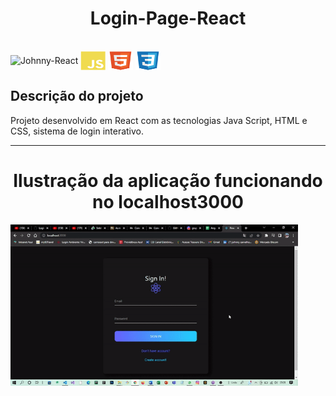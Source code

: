 <h1 align="center">Login-Page-React</h1>

<div style="display: inline_block"><br>
  <img align="center" alt="Johnny-React" height="30" width="40" src="https://cdn.jsdelivr.net/gh/devicons/devicon/icons/react/react-original.svg">
  <img align="center" alt="Johnny-Js" height="30" width="40" src="https://raw.githubusercontent.com/devicons/devicon/master/icons/javascript/javascript-plain.svg">
  <img align="center" alt="Johnny-HTML" height="30" width="40" src="https://raw.githubusercontent.com/devicons/devicon/master/icons/html5/html5-original.svg">
  <img align="center" alt="Johnny-CSS" height="30" width="40" src="https://raw.githubusercontent.com/devicons/devicon/master/icons/css3/css3-original.svg">
</div>

<h2>Descrição do projeto</h2>

Projeto desenvolvido em React com as tecnologias Java Script, HTML e CSS, sistema de login interativo.

------------------------------------------------------------------------------------------------------

<h1 
    align="center">Ilustração da aplicação funcionando no localhost3000
</h1>
    <P>
    <img align="center" alt="Login-Page-React" width="460" heigth="300" src="src/assets/Readme/LoginPage.gif">
    </P>

